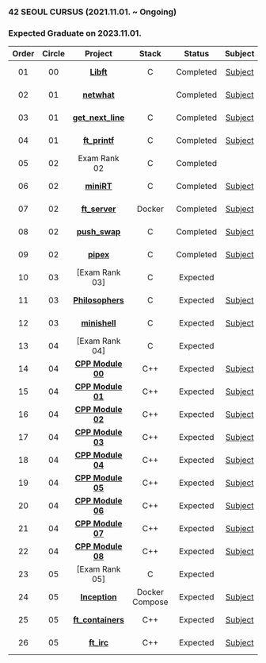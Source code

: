 ### 42 SEOUL CURSUS (2021.11.01. ~ Ongoing)
### Expected Graduate on 2023.11.01.

 |Order|Circle|Project|Stack|Status|Subject|Score|
 |:---:|:---:|:---:|:---:|:---:|:---:|:---:|
 |01|00|[**Libft**](https://github.com/hermin9804/42-cursus/tree/main/circle-00/Libft)|C|Completed|[Subject](https://github.com/hermin9804/42-cursus/blob/main/circle-00/circle00%20-%20Libft.pdf)|[![jseo](https://badge42.herokuapp.com/api/project/jseo/Libft)](https://github.com/JaeSeoKim/badge42)|
 |02|01|[**netwhat**](https://hermin9804.oopy.io/library/42/inner-circle/2)||Completed|[Subject](https://github.com/hermin9804/42-cursus/blob/main/circle-01/circle01%20-%20netwhat.pdf)|[![jseo](https://badge42.herokuapp.com/api/project/jseo/netwhat)](https://github.com/JaeSeoKim/badge42)|
 |03|01|[**get_next_line**](https://github.com/hermin9804/42-cursus/tree/main/circle-01/get_next_line)|C|Completed|[Subject](https://github.com/hermin9804/42-cursus/blob/main/circle-01/circle01%20-%20get_next_line.pdf)|[![jseo](https://badge42.herokuapp.com/api/project/jseo/get_next_line)](https://github.com/JaeSeoKim/badge42)|
 |04|01|[**ft_printf**](https://github.com/hermin9804/42-cursus/tree/main/circle-01/ft_printf)|C|Completed|[Subject](https://github.com/hermin9804/42-cursus/blob/main/circle-01/circle01%20-%20ft_printf.pdf)|[![jseo](https://badge42.herokuapp.com/api/project/jseo/ft_printf)](https://github.com/JaeSeoKim/badge42)|
 |05|02|Exam Rank 02|C|Completed||100 / 100|
 |06|02|[**miniRT**](https://github.com/hermin9804/42-cursus/tree/main/circle-02/miniRT)|C|Completed|[Subject](https://github.com/hermin9804/42-cursus/blob/main/circle-02/circle02%20-%20miniRT.pdf)|[![jseo](https://badge42.herokuapp.com/api/project/jseo/miniRT)](https://github.com/JaeSeoKim/badge42)|
 |07|02|[**ft_server**](https://github.com/hermin9804/42-cursus/tree/main/circle-02/ft_server)|Docker|Completed|[Subject](https://github.com/hermin9804/42-cursus/blob/main/circle-02/circle02%20-%20ft_server.pdf)|[![jseo](https://badge42.herokuapp.com/api/project/jseo/ft_server)](https://github.com/JaeSeoKim/badge42)|
 |08|02|[**push_swap**](https://github.com/hermin9804/42-cursus/tree/main/circle-02/push_swap)|C|Completed|[Subject](https://github.com/hermin9804/42-cursus/blob/main/circle-02/circle02%20-%20push_swap.pdf)|[![jseo](https://badge42.herokuapp.com/api/project/jseo/push_swap)](https://github.com/JaeSeoKim/badge42)|
 |09|02|[**pipex**](https://github.com/hermin9804/42-cursus/tree/main/circle-02/pipex)|C|Completed|[Subject](https://github.com/hermin9804/42-cursus/blob/main/circle-02/circle02%20-%20pipex.pdf)|[![jseo](https://badge42.herokuapp.com/api/project/jseo/pipex)](https://github.com/JaeSeoKim/badge42)|
 |10|03|[Exam Rank 03]|C|Expected||? / 100|
 |11|03|[**Philosophers**](https://github.com/hermin9804/42-cursus/tree/main/circle-03/Philosophers)|C|Expected|[Subject](https://github.com/hermin9804/42-cursus/blob/main/circle-03/circle03%20-%20Philosophers.pdf)|[![jseo](https://badge42.herokuapp.com/api/project/jseo/Philosophers)](https://github.com/JaeSeoKim/badge42)|
 |12|03|[**minishell**](https://github.com/hermin9804/42-cursus/tree/main/circle-03/minishell)|C|Expected|[Subject]()|? / 100|
 |13|04|[Exam Rank 04]|C|Expected||? / 100|
 |14|04|[**CPP Module 00**](https://github.com/hermin9804/42-cursus/tree/main/circle-04/CPP%20Module%2000)|C++|Expected|[Subject]()|? / 100|
 |15|04|[**CPP Module 01**](https://github.com/hermin9804/42-cursus/tree/main/circle-04/CPP%20Module%2001)|C++|Expected|[Subject]()|? / 100|
 |16|04|[**CPP Module 02**](https://github.com/hermin9804/42-cursus/tree/main/circle-04/CPP%20Module%2002)|C++|Expected|[Subject]()|? / 100|
 |17|04|[**CPP Module 03**](https://github.com/hermin9804/42-cursus/tree/main/circle-04/CPP%20Module%2003)|C++|Expected|[Subject]()|? / 100|
 |18|04|[**CPP Module 04**](https://github.com/hermin9804/42-cursus/tree/main/circle-04/CPP%20Module%2004)|C++|Expected|[Subject]()|? / 100|
 |19|04|[**CPP Module 05**](https://github.com/hermin9804/42-cursus/tree/main/circle-04/CPP%20Module%2005)|C++|Expected|[Subject]()|? / 100|
 |20|04|[**CPP Module 06**](https://github.com/hermin9804/42-cursus/tree/main/circle-04/CPP%20Module%2006)|C++|Expected|[Subject]()|? / 100|
 |21|04|[**CPP Module 07**](https://github.com/hermin9804/42-cursus/tree/main/circle-04/CPP%20Module%2007)|C++|Expected|[Subject]()|? / 100|
 |22|04|[**CPP Module 08**](https://github.com/hermin9804/42-cursus/tree/main/circle-04/CPP%20Module%2008)|C++|Expected|[Subject]()|? / 100|
 |23|05|[Exam Rank 05]|C|Expected||? / 100|
 |24|05|[**Inception**](https://github.com/hermin9804/42-cursus/tree/main/circle-05/Inception)|Docker Compose|Expected|[Subject]()|? / 100|
 |25|05|[**ft_containers**](https://github.com/hermin9804/42-cursus/tree/main/circle-05/ft_containers)|C++|Expected|[Subject]()|? / 100|
 |26|05|[**ft_irc**](https://github.com/hermin9804/42-cursus/tree/main/circle-05/ft_irc)|C++|Expected|[Subject]()|? / 100|
